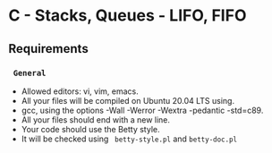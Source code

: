 # C - Stacks, Queues - LIFO, FIFO
## Requirements
### ``` General```
* Allowed editors: vi, vim, emacs.
* All your files will be compiled on Ubuntu 20.04 LTS using.
* gcc, using the options -Wall -Werror -Wextra -pedantic -std=c89.
* All your files should end with a new line.
* Your code should use the Betty style.
*  It will be checked using ``` betty-style.pl``` and ```betty-doc.pl```
